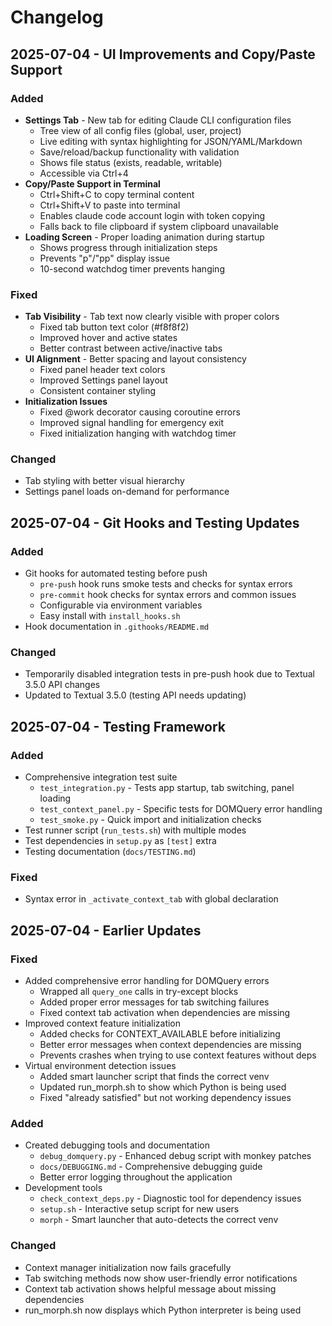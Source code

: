# Changelog

## 2025-07-04 - UI Improvements and Copy/Paste Support

### Added
- **Settings Tab** - New tab for editing Claude CLI configuration files
  - Tree view of all config files (global, user, project)
  - Live editing with syntax highlighting for JSON/YAML/Markdown
  - Save/reload/backup functionality with validation
  - Shows file status (exists, readable, writable)
  - Accessible via Ctrl+4
- **Copy/Paste Support in Terminal**
  - Ctrl+Shift+C to copy terminal content
  - Ctrl+Shift+V to paste into terminal
  - Enables claude code account login with token copying
  - Falls back to file clipboard if system clipboard unavailable
- **Loading Screen** - Proper loading animation during startup
  - Shows progress through initialization steps
  - Prevents "p"/"pp" display issue
  - 10-second watchdog timer prevents hanging

### Fixed
- **Tab Visibility** - Tab text now clearly visible with proper colors
  - Fixed tab button text color (#f8f8f2)
  - Improved hover and active states
  - Better contrast between active/inactive tabs
- **UI Alignment** - Better spacing and layout consistency
  - Fixed panel header text colors
  - Improved Settings panel layout
  - Consistent container styling
- **Initialization Issues**
  - Fixed @work decorator causing coroutine errors
  - Improved signal handling for emergency exit
  - Fixed initialization hanging with watchdog timer

### Changed
- Tab styling with better visual hierarchy
- Settings panel loads on-demand for performance

## 2025-07-04 - Git Hooks and Testing Updates

### Added 
- Git hooks for automated testing before push
  - `pre-push` hook runs smoke tests and checks for syntax errors
  - `pre-commit` hook checks for syntax errors and common issues
  - Configurable via environment variables
  - Easy install with `install_hooks.sh`
- Hook documentation in `.githooks/README.md`

### Changed
- Temporarily disabled integration tests in pre-push hook due to Textual 3.5.0 API changes
- Updated to Textual 3.5.0 (testing API needs updating)

## 2025-07-04 - Testing Framework

### Added
- Comprehensive integration test suite
  - `test_integration.py` - Tests app startup, tab switching, panel loading
  - `test_context_panel.py` - Specific tests for DOMQuery error handling
  - `test_smoke.py` - Quick import and initialization checks
- Test runner script (`run_tests.sh`) with multiple modes
- Test dependencies in `setup.py` as `[test]` extra
- Testing documentation (`docs/TESTING.md`)

### Fixed
- Syntax error in `_activate_context_tab` with global declaration

## 2025-07-04 - Earlier Updates

### Fixed
- Added comprehensive error handling for DOMQuery errors
  - Wrapped all `query_one` calls in try-except blocks
  - Added proper error messages for tab switching failures
  - Fixed context tab activation when dependencies are missing
- Improved context feature initialization
  - Added checks for CONTEXT_AVAILABLE before initializing
  - Better error messages when context dependencies are missing
  - Prevents crashes when trying to use context features without deps
- Virtual environment detection issues
  - Added smart launcher script that finds the correct venv
  - Updated run_morph.sh to show which Python is being used
  - Fixed "already satisfied" but not working dependency issues

### Added
- Created debugging tools and documentation
  - `debug_domquery.py` - Enhanced debug script with monkey patches
  - `docs/DEBUGGING.md` - Comprehensive debugging guide
  - Better error logging throughout the application
- Development tools
  - `check_context_deps.py` - Diagnostic tool for dependency issues
  - `setup.sh` - Interactive setup script for new users
  - `morph` - Smart launcher that auto-detects the correct venv

### Changed
- Context manager initialization now fails gracefully
- Tab switching methods now show user-friendly error notifications
- Context tab activation shows helpful message about missing dependencies
- run_morph.sh now displays which Python interpreter is being used